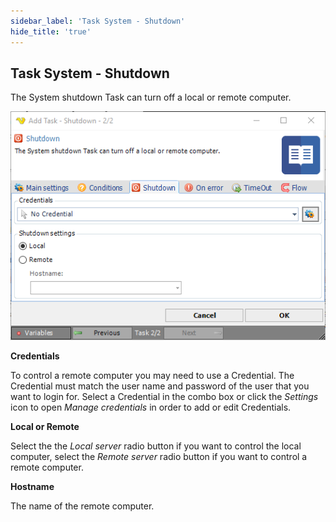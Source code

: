 ```yaml
---
sidebar_label: 'Task System - Shutdown'
hide_title: 'true'
---
```


## Task System - Shutdown

The System shutdown Task can turn off a local or remote computer.

![](../../../static/img/tasksystemshutdown.png)

**Credentials**

To control a remote computer you may need to use a Credential. The Credential must match the user name and password of the user that you want to login for. Select a Credential in the combo box or click the *Settings* icon to open *Manage credentials* in order to add or edit Credentials.
 
**Local or Remote**

Select the the *Local server* radio button if you want to control the local computer, select the *Remote server* radio button if you want to control a remote computer.
 
**Hostname**

The name of the remote computer.